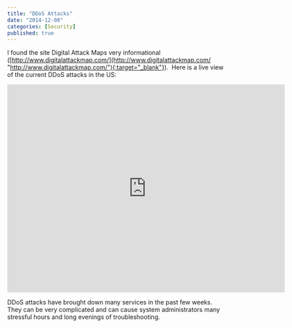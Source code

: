 ```yaml
---
title: "DDoS Attacks"
date: "2014-12-08"
categories: [Security]
published: true
---
```


I found the site Digital Attack Maps very informational ([http://www.digitalattackmap.com/](http://www.digitalattackmap.com/ "http://www.digitalattackmap.com/"){:target="_blank"}).  Here is a live view of the current DDoS attacks in the US:

<iframe src="https://digitalattackmap.com/embed#anim=1&amp;color=0&amp;country=ALL&amp;time=16412&amp;view=map" width="640" height="480" frameborder="0" scrolling="no"></iframe>

DDoS attacks have brought down many services in the past few weeks. They can be very complicated and can cause system administrators many stressful hours and long evenings of troubleshooting.
